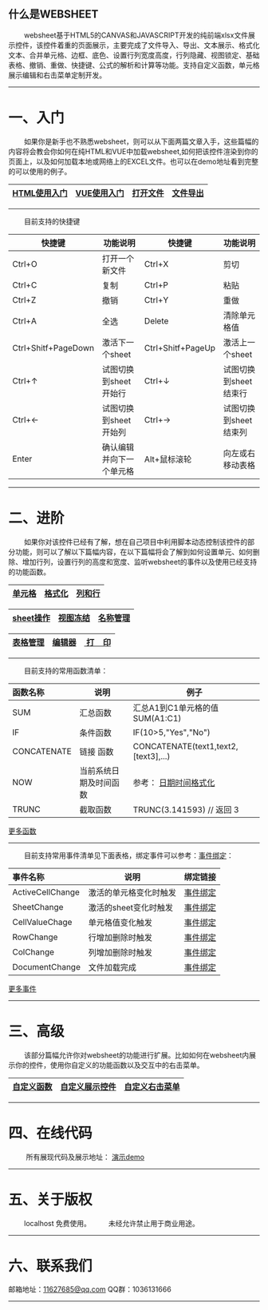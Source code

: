  ## 什么是WEBSHEET
&nbsp;&nbsp;&nbsp;&nbsp;&nbsp;&nbsp;&nbsp;&nbsp;websheet基于HTML5的CANVAS和JAVASCRIPT开发的纯前端xlsx文件展示控件，该控件着重的页面展示，主要完成了文件导入、导出、文本展示、格式化文本、合并单元格、边框、底色、设置行列宽度高度，行列隐藏、视图锁定、基础表格、撤销、重做、快捷键、公式的解析和计算等功能。支持自定义函数，单元格展示编辑和右击菜单定制开发。

---
# 一、入门
&nbsp;&nbsp;&nbsp;&nbsp;&nbsp;&nbsp;&nbsp;&nbsp;如果你是新手也不熟悉websheet，则可以从下面两篇文章入手，这些篇幅的内容将会教会你如何在纯HTML和VUE中加载websheet,如何把该控件渲染到你的页面上，以及如何加载本地或网络上的EXCEL文件。也可以在demo地址看到完整的可以使用的例子。


<center>  
  
|  <a target="_blank" href="http://wiki.websheet.cn/zh/HTML">HTML使用入门</a> |   <a target="_blank" href="http://wiki.websheet.cn/zh/VUE%E4%BD%BF%E7%94%A8">VUE使用入门 </a> |     <a target="_blank" href="http://wiki.websheet.cn/zh/newfile">打开文件</a> |  <a target="_blank" href="http://wiki.websheet.cn/zh/文件导出">文件导出</a>  |   
| ------- | ------- | ------- | ------- | 
 
</center> 
   
</center>
  
 ---   
     
&nbsp;&nbsp;&nbsp;&nbsp;&nbsp;&nbsp;&nbsp;&nbsp;目前支持的快捷键  
     
 <center>  
  
| 快捷键 | 功能说明 |   快捷键 | 功能说明 |   
| ------- | ------- | ------- | ------- | 
 |Ctrl+O | 打开一个新文件 | Ctrl+X  | 剪切  |
 |Ctrl+C | 复制|     Ctrl+P | 粘贴 | 
 |Ctrl+Z | 撤销 |   Ctrl+Y | 重做 | 
 |Ctrl+A | 全选 |   Delete   | 清除单元格值 | 
 |Ctrl+Shitf+PageDown | 激活下一个sheet|   Ctrl+Shitf+PageUp | 激活上一个sheet| 
 |Ctrl+↑| 试图切换到sheet开始行|   Ctrl+↓ | 试图切换到sheet结束行 |  
 |Ctrl+← | 试图切换到sheet开始列 |   Ctrl+→ | 试图切换到sheet结束列 |  
 |Enter | 确认编辑并向下一个单元格 |  Alt+鼠标滚轮   | 向左或右移动表格 |   
</center>

  
---

# 二、进阶
&nbsp;&nbsp;&nbsp;&nbsp;&nbsp;&nbsp;&nbsp;&nbsp;如果你对该控件已经有了解，想在自己项目中利用脚本动态控制该控件的部分功能，则可以了解以下篇幅内容，在以下篇幅将会了解到如何设置单元、如何删除、增加行列，设置行列的高度和宽度、监听websheet的事件以及使用已经支持的功能函数。


| <a target="_blank" href="http://wiki.websheet.cn/zh/设置单元格">单元格</a>  |   <a target="_blank" href="http://wiki.websheet.cn/zh/格式化单元格内容">格式化</a> | <a target="_blank" href="http://wiki.websheet.cn/zh/行列设置及操作">列和行</a> |  
| ------- | ------- | ------- | 

|  <a target="_blank" href="http://wiki.websheet.cn/zh/sheet操作">sheet操作</a> |    <a target="_blank" href="http://wiki.websheet.cn/zh/设置视图锁定">视图冻结</a>|     <a target="_blank" href="http://wiki.websheet.cn/zh/名称别名">名称管理</a> |  
| ------- | ------- | ------- | 

| <a target="_blank" href="http://wiki.websheet.cn/zh/table表格">表格管理</a>  |  <a target="_blank" href="http://wiki.websheet.cn/zh/单元格编辑器">编辑器</a> |      <a target="_blank" href="http://wiki.websheet.cn/zh/打印">&nbsp;打&nbsp;&nbsp;&nbsp;&nbsp;印</a>|  
| ------- | ------- | ------- | 
 
 
---
&nbsp;&nbsp;&nbsp;&nbsp;&nbsp;&nbsp;&nbsp;&nbsp;目前支持的常用函数清单：

 <center>  
  
| 函数名称 | 说明 |  例子| 
| :------- | ------- |   ------- |
 |SUM | 汇总函数 | 汇总A1到C1单元格的值 SUM(A1:C1) |
 |IF | 条件函数  |  IF(10>5,"Yes","No")  | 
 |CONCATENATE| 链接 函数|    CONCATENATE(text1,text2,[text3],...)  |
 |NOW| 当前系统日期及时间函数 |  参考：  <a target="_blank" href="http://wiki.websheet.cn/zh/格式化单元格内容#DataNow">日期时间格式化</a> |
 |TRUNC| 截取函数 |    TRUNC(3.141593) // 返回 3 |
</center>


<right>
   <div class="link-container-right">
    <a target="_blank" href="http://wiki.websheet.cn/zh/函数清单">更多函数</a>
  </div>
</right>

---

&nbsp;&nbsp;&nbsp;&nbsp;&nbsp;&nbsp;&nbsp;&nbsp;目前支持常用事件清单见下面表格，绑定事件可以参考：<a target="_blank" href="http://wiki.websheet.cn/zh/表格事件">事件绑定</a>：


 <center>  
  
| 事件名称 | 说明 |  绑定链接| 
| :------- | ------- |   ------- |
 | ActiveCellChange| 激活的单元格变化时触发 |  <a target="_blank" href="http://wiki.websheet.cn/zh/表格事件#ActiveCellChange">事件绑定</a> |
 | SheetChange| 激活的sheet变化时触发 |   <a target="_blank" href="http://wiki.websheet.cn/zh/表格事件#SheetChange">事件绑定</a> |
 | CellValueChage|单元格值变化触发 | <a target="_blank" href="http://wiki.websheet.cn/zh/表格事件#CellValueChage">事件绑定</a>   | 
 | RowChange| 行增加删除时触发 |   <a target="_blank" href="http://wiki.websheet.cn/zh/表格事件#RowChange">事件绑定</a>  |
 | ColChange| 列增加删除时触发 |   <a target="_blank" href="http://wiki.websheet.cn/zh/表格事件#ColChange">事件绑定</a>  |
 | DocumentChange| 文件加载完成 |   <a target="_blank" href="http://wiki.websheet.cn/zh/表格事件#DocumentChange">事件绑定</a>  |  
 

</center>

<right>
   <div class="link-container-right">
    <a target="_blank" href="http://wiki.websheet.cn/zh/表格事件">更多事件</a>
  </div>
</right>

---

# 三、高级
&nbsp;&nbsp;&nbsp;&nbsp;&nbsp;&nbsp;&nbsp;&nbsp;该部分篇幅允许你对websheet的功能进行扩展。比如如何在websheet内展示你的控件，使用你自定义的功能函数以及交互中的右击菜单。

|  <a target="_blank" href="http://wiki.websheet.cn/zh/%E8%87%AA%E5%AE%9A%E4%B9%89%E5%87%BD%E6%95%B0">自定义函数</a> |      <a target="_blank" href="http://wiki.websheet.cn/zh/%E8%87%AA%E5%AE%9A%E4%B9%89%E5%B1%95%E7%A4%BA%E6%8E%A7%E4%BB%B6">自定义展示控件</a> |       <a target="_blank" href="http://wiki.websheet.cn/zh/自定义右击菜单">自定义右击菜单</a> |     
| ------- | ------- | ------- |  

 
 ---
# 四、在线代码

&nbsp;&nbsp;&nbsp;&nbsp;&nbsp;&nbsp;&nbsp;&nbsp; 所有展现代码及展示地址： <a target="_blank" href="http://www.websheet.cn/xlsx/">演示demo</a>

---
# 五、关于版权
&nbsp;&nbsp;&nbsp;&nbsp;&nbsp;&nbsp;&nbsp;&nbsp;localhost 免费使用。
&nbsp;&nbsp;&nbsp;&nbsp;&nbsp;&nbsp;&nbsp;&nbsp;未经允许禁止用于商业用途。
  
---
  
# 六、联系我们
  
  邮箱地址：11627685@qq.com
  QQ群：1036131666
  
---
  
 
